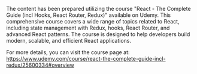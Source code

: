The content has been prepared utilizing the course "React - The Complete Guide (incl Hooks, React Router, Redux)" available on Udemy. This comprehensive course covers a wide range of topics related to React, including state management with Redux, hooks, React Router, and advanced React patterns. The course is designed to help developers build modern, scalable, and efficient React applications.

For more details, you can visit the course page at:
https://www.udemy.com/course/react-the-complete-guide-incl-redux/25600334#overview
